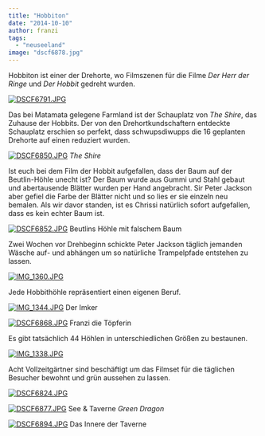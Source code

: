 ```yaml
---
title: "Hobbiton"
date: "2014-10-10"
author: franzi
tags: 
  - "neuseeland"
image: "dscf6878.jpg"
---
```


Hobbiton ist einer der Drehorte, wo Filmszenen für die Filme _Der Herr der Ringe_ und _Der Hobbit_ gedreht wurden.

[![DSCF6791.JPG](images/dscf6791.jpg)](https://hafenstrand.wordpress.com/wp-content/uploads/2014/10/dscf6791.jpg)

Das bei Matamata gelegene Farmland ist der Schauplatz von _The Shire_, das Zuhause der Hobbits. Der von den Drehortkundschaftern entdeckte Schauplatz erschien so perfekt, dass schwupsdiwupps die 16 geplanten Drehorte auf einen reduziert wurden.

[![DSCF6850.JPG](images/dscf6850.jpg)](https://hafenstrand.wordpress.com/wp-content/uploads/2014/10/dscf6850.jpg) _The Shire_

Ist euch bei dem Film der Hobbit aufgefallen, dass der Baum auf der Beutlin-Höhle unecht ist? Der Baum wurde aus Gummi und Stahl gebaut und abertausende Blätter wurden per Hand angebracht. Sir Peter Jackson aber gefiel die Farbe der Blätter nicht und so lies er sie einzeln neu bemalen. Als wir davor standen, ist es Chrissi natürlich sofort aufgefallen, dass es kein echter Baum ist.

[![DSCF6852.JPG](images/dscf6852.jpg)](https://hafenstrand.wordpress.com/wp-content/uploads/2014/10/dscf6852.jpg) Beutlins Höhle mit falschem Baum

Zwei Wochen vor Drehbeginn schickte Peter Jackson täglich jemanden Wäsche auf- und abhängen um so natürliche Trampelpfade entstehen zu lassen.

[![IMG_1360.JPG](images/img_1360.jpg)](https://hafenstrand.wordpress.com/wp-content/uploads/2014/10/img_1360.jpg)

Jede Hobbithöhle repräsentiert einen eigenen Beruf.

[![IMG_1344.JPG](images/img_1344.jpg)](https://hafenstrand.wordpress.com/wp-content/uploads/2014/10/img_1344.jpg) Der Imker

[![DSCF6868.JPG](images/dscf6868.jpg)](https://hafenstrand.wordpress.com/wp-content/uploads/2014/10/dscf6868.jpg) Franzi die Töpferin

Es gibt tatsächlich 44 Höhlen in unterschiedlichen Größen zu bestaunen.

[![IMG_1338.JPG](images/img_1338.jpg)](https://hafenstrand.wordpress.com/wp-content/uploads/2014/10/img_1338.jpg)

Acht Vollzeitgärtner sind beschäftigt um das Filmset für die täglichen Besucher bewohnt und grün aussehen zu lassen.

[![DSCF6824.JPG](images/dscf6824.jpg)](https://hafenstrand.wordpress.com/wp-content/uploads/2014/10/dscf6824.jpg)

[![DSCF6877.JPG](images/dscf6877.jpg)](https://hafenstrand.wordpress.com/wp-content/uploads/2014/10/dscf6877.jpg) See & Taverne _Green Dragon_

[![DSCF6894.JPG](images/dscf6894.jpg)](https://hafenstrand.wordpress.com/wp-content/uploads/2014/10/dscf6894.jpg) Das Innere der Taverne
